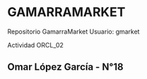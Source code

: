 # GAMARRAMARKET

Repositorio GamarraMarket
Usuario: gmarket

Actividad
ORCL_02

## Omar López García - N°18
